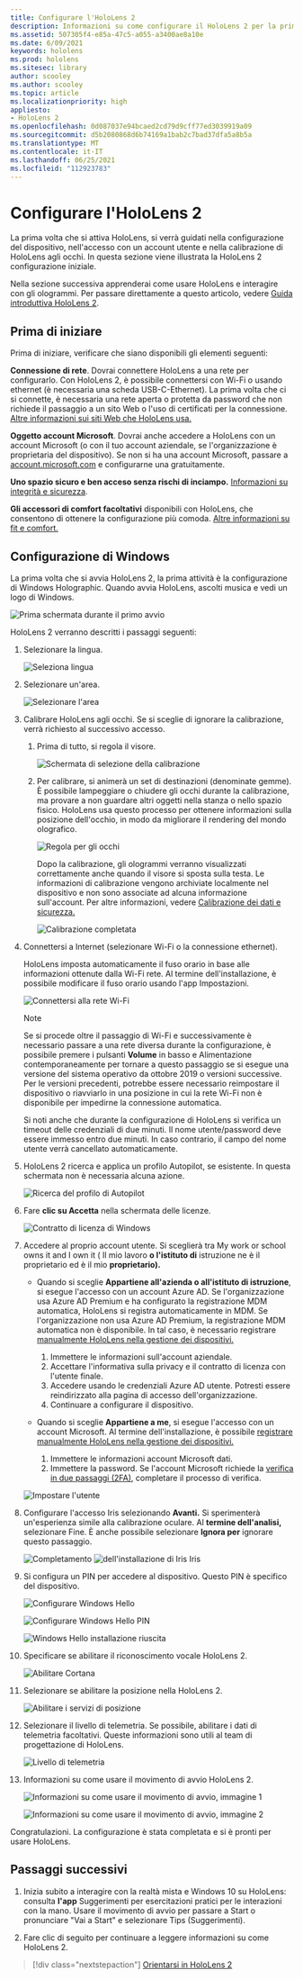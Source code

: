```yaml
---
title: Configurare l'HoloLens 2
description: Informazioni su come configurare il HoloLens 2 per la prima volta Wi-Fi rete con un account Microsoft (MSA) o Azure Active Directory (AAD).
ms.assetid: 507305f4-e85a-47c5-a055-a3400ae8a10e
ms.date: 6/09/2021
keywords: hololens
ms.prod: hololens
ms.sitesec: library
author: scooley
ms.author: scooley
ms.topic: article
ms.localizationpriority: high
appliesto:
- HoloLens 2
ms.openlocfilehash: 0d087037e94bcaed2cd79d9cff77ed3039919a09
ms.sourcegitcommit: d5b2080868d6b74169a1bab2c7bad37dfa5a8b5a
ms.translationtype: MT
ms.contentlocale: it-IT
ms.lasthandoff: 06/25/2021
ms.locfileid: "112923783"
---
```

# <a name="set-up-your-hololens-2"></a>Configurare l'HoloLens 2

La prima volta che si attiva HoloLens, si verrà guidati nella configurazione del dispositivo, nell'accesso con un account utente e nella calibrazione di HoloLens agli occhi.  In questa sezione viene illustrata la HoloLens 2 configurazione iniziale.

Nella sezione successiva apprenderai come usare HoloLens e interagire con gli ologrammi. Per passare direttamente a questo articolo, vedere [Guida introduttiva HoloLens 2](hololens2-basic-usage.md).

## <a name="before-you-start"></a>Prima di iniziare

Prima di iniziare, verificare che siano disponibili gli elementi seguenti:

**Connessione di rete**. Dovrai connettere HoloLens a una rete per configurarlo. Con HoloLens 2, è possibile connettersi con Wi-Fi o usando ethernet (è necessaria una scheda USB-C-Ethernet). La prima volta che ci si connette, è necessaria una rete aperta o protetta da password che non richiede il passaggio a un sito Web o l'uso di certificati per la connessione. [Altre informazioni sui siti Web che HoloLens usa.](hololens-offline.md)

**Oggetto account Microsoft**. Dovrai anche accedere a HoloLens con un account Microsoft (o con il tuo account aziendale, se l'organizzazione è proprietaria del dispositivo). Se non si ha una account Microsoft, passare a [account.microsoft.com](https://account.microsoft.com) e configurarne una gratuitamente.

**Uno spazio sicuro e ben acceso senza rischi di inciampo.** [Informazioni su integrità e sicurezza](https://go.microsoft.com/fwlink/p/?LinkId=746661).

**Gli accessori di comfort facoltativi** disponibili con HoloLens, che consentono di ottenere la configurazione più comoda. [Altre informazioni su fit e comfort.](hololens2-setup.md#adjust-fit)

## <a name="set-up-windows"></a>Configurazione di Windows

La prima volta che si avvia HoloLens 2, la prima attività è la configurazione di Windows Holographic.  Quando avvia HoloLens, ascolti musica e vedi un logo di Windows.

![Prima schermata durante il primo avvio](images/01-magic-moment.png)

HoloLens 2 verranno descritti i passaggi seguenti:

1. Selezionare la lingua.

    ![Seleziona lingua](images/04-language.png)

1. Selezionare un'area.

    ![Selezionare l'area](images/05-region.png)

1. Calibrare HoloLens agli occhi.  Se si sceglie di ignorare la calibrazione, verrà richiesto al successivo accesso. 

    1. Prima di tutto, si regola il visore.
    
        ![Schermata di selezione della calibrazione](images/06-et-corners.png)

    2. Per calibrare, si animerà un set di destinazioni (denominate gemme). È possibile lampeggiare o chiudere gli occhi durante la calibrazione, ma provare a non guardare altri oggetti nella stanza o nello spazio fisico. HoloLens usa questo processo per ottenere informazioni sulla posizione dell'occhio, in modo da migliorare il rendering del mondo olografico. 

        ![Regola per gli occhi](images/07-adjust-eyes.png)

        Dopo la calibrazione, gli ologrammi verranno visualizzati correttamente anche quando il visore si sposta sulla testa. Le informazioni di calibrazione vengono archiviate localmente nel dispositivo e non sono associate ad alcuna informazione sull'account. Per altre informazioni, vedere [Calibrazione dei dati e sicurezza.](hololens-calibration.md#calibration-data-and-security)

        ![Calibrazione completata](images/calibration-complete.png)

1. Connettersi a Internet (selezionare Wi-Fi o la connessione ethernet).

     HoloLens imposta automaticamente il fuso orario in base alle informazioni ottenute dalla Wi-Fi rete. Al termine dell'installazione, è possibile modificare il fuso orario usando l'app Impostazioni.

    ![Connettersi alla rete Wi-Fi](images/11-network.png)

    > [!NOTE] 
    > Se si procede oltre il passaggio di Wi-Fi e successivamente è necessario passare a una rete  diversa durante la configurazione, è possibile premere i pulsanti **Volume** in basso e Alimentazione contemporaneamente per tornare a questo passaggio se si esegue una versione del sistema operativo da ottobre 2019 o versioni successive. Per le versioni precedenti, [](hololens-recovery.md) potrebbe essere necessario reimpostare il dispositivo o riavviarlo in una posizione in cui la rete Wi-Fi non è disponibile per impedirne la connessione automatica.
    > 
    > Si noti anche che durante la configurazione di HoloLens si verifica un timeout delle credenziali di due minuti. Il nome utente/password deve essere immesso entro due minuti. In caso contrario, il campo del nome utente verrà cancellato automaticamente.

1. HoloLens 2 ricerca e applica un profilo Autopilot, se esistente. In questa schermata non è necessaria alcuna azione.
 
    ![Ricerca del profilo di Autopilot](images/autopilot-profile-search.png) 

1. Fare **clic su Accetta** nella schermata delle licenze.

    ![Contratto di licenza di Windows](images/windows-license-agreement.png)

1. Accedere al proprio account utente. Si sceglierà tra My work or school owns it and I own it ( Il mio lavoro **o l'istituto di** istruzione ne è il proprietario ed è il mio **proprietario).**

    - Quando si sceglie **Appartiene all'azienda o all'istituto di istruzione**, si esegue l'accesso con un account Azure AD. Se l'organizzazione usa Azure AD Premium e ha configurato la registrazione MDM automatica, HoloLens si registra automaticamente in MDM. Se l'organizzazione non usa Azure AD Premium, la registrazione MDM automatica non è disponibile. In tal caso, è necessario registrare [manualmente HoloLens nella gestione dei dispositivi.](hololens-enroll-mdm.md#different-ways-to-enroll)

        1. Immettere le informazioni sull'account aziendale.
        1. Accettare l'informativa sulla privacy e il contratto di licenza con l'utente finale.
        1. Accedere usando le credenziali Azure AD utente. Potresti essere reindirizzato alla pagina di accesso dell'organizzazione.
        1. Continuare a configurare il dispositivo.

    - Quando si sceglie **Appartiene a me**, si esegue l'accesso con un account Microsoft. Al termine dell'installazione, è possibile [registrare manualmente HoloLens nella gestione dei dispositivi.](hololens-enroll-mdm.md#different-ways-to-enroll)

        1. Immettere le informazioni account Microsoft dati.
        2. Immettere la password. Se l'account Microsoft richiede la [verifica in due passaggi (2FA)](https://blogs.technet.microsoft.com/microsoft_blog/2013/04/17/microsoft-account-gets-more-secure/), completare il processo di verifica.

    ![Impostare l'utente](images/13-device-owner.png)

1. Configurare l'accesso Iris selezionando **Avanti.** Si sperimenterà un'esperienza simile alla calibrazione oculare. Al **termine dell'analisi,** selezionare Fine. È anche possibile selezionare **Ignora per** ignorare questo passaggio.
    
    ![Completamento ](images/setup-iris.png) ![ dell'installazione di Iris Iris](images/iris-setup-complete.png) 
     
  
1. Si configura un PIN per accedere al dispositivo. Questo PIN è specifico del dispositivo. 

    ![Configurare Windows Hello](images/setup-windows-hello.png)

    ![Configurare Windows Hello PIN](images/windows-hello-pin.png)

    ![Windows Hello installazione riuscita](images/windows-hello-successful.png) 
    
1. Specificare se abilitare il riconoscimento vocale HoloLens 2.

    ![Abilitare Cortana](images/22-do-more-with-voice.png)

1. Selezionare se abilitare la posizione nella HoloLens 2.
    
    ![Abilitare i servizi di posizione](images/setup-location-services.png)

1. Selezionare il livello di telemetria. Se possibile, abilitare i dati di telemetria facoltativi. Queste informazioni sono utili al team di progettazione di HoloLens.

     ![Livello di telemetria](images/24-telemetry.png)

1. Informazioni su come usare il movimento di avvio HoloLens 2.

     ![Informazioni su come usare il movimento di avvio, immagine 1](images/26-01-startmenu-learning.png)

     ![Informazioni su come usare il movimento di avvio, immagine 2](images/26-02-startmenu-learning.png)

Congratulazioni.  La configurazione è stata completata e si è pronti per usare HoloLens.

## <a name="next-steps"></a>Passaggi successivi

1. Inizia subito a interagire con la realtà mista e Windows 10 su HoloLens: consulta **l'app** Suggerimenti per esercitazioni pratici per le interazioni con la mano. Usare il movimento di avvio per passare a Start o pronunciare "Vai a Start" e selezionare Tips (Suggerimenti).

1. Fare clic di seguito per continuare a leggere informazioni su come HoloLens 2.

> [!div class="nextstepaction"]
> [Orientarsi in HoloLens 2](hololens2-basic-usage.md)
